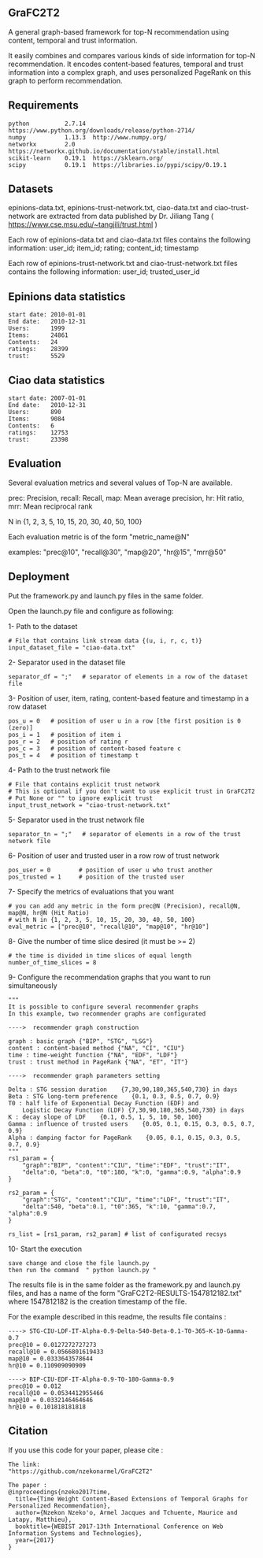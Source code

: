 ## GraFC2T2

A general graph-based framework for top-N recommendation using content, 
temporal and trust information.

It easily combines and compares various kinds of side information for top-N recommendation. 
It encodes content-based features, temporal and trust information into a complex graph, 
and uses personalized PageRank on this graph to perform recommendation.



## Requirements

    python          2.7.14  https://www.python.org/downloads/release/python-2714/
    numpy           1.13.3  http://www.numpy.org/
    networkx        2.0     https://networkx.github.io/documentation/stable/install.html
    scikit-learn    0.19.1  https://sklearn.org/
    scipy           0.19.1  https://libraries.io/pypi/scipy/0.19.1
    


## Datasets

epinions-data.txt, epinions-trust-network.txt, ciao-data.txt and ciao-trust-network
are extracted from data published by Dr. Jiliang Tang 
( https://www.cse.msu.edu/~tangjili/trust.html )

Each row of epinions-data.txt and ciao-data.txt files contains the following information:
user_id; item_id; rating; content_id; timestamp

Each row of epinions-trust-network.txt and ciao-trust-network.txt files contains the following information:
user_id; trusted_user_id

Epinions data statistics
------------------------
    start date: 2010-01-01
    End date:   2010-12-31
    Users:      1999
    Items:      24861
    Contents:   24
    ratings:    28399
    trust:      5529

Ciao data statistics
--------------------
    start date: 2007-01-01
    End date:   2010-12-31
    Users:      890
    Items:      9084
    Contents:   6
    ratings:    12753
    trust:      23398



## Evaluation

Several evaluation metrics and several values of Top-N are available.

prec: Precision, recall: Recall, map: Mean average precision, hr: Hit ratio, mrr: Mean reciprocal rank

N in {1, 2, 3, 5, 10, 15, 20, 30, 40, 50, 100}

Each evaluation metric is of the form "metric_name@N" 

examples: "prec@10", "recall@30", "map@20", "hr@15", "mrr@50"



## Deployment

Put the framework.py and launch.py ​​files in the same folder.

Open the launch.py ​​file and configure as following:

1- Path to the dataset

    # File that contains link stream data {(u, i, r, c, t)}
    input_dataset_file = "ciao-data.txt" 

2- Separator used in the dataset file

    separator_df = ";"   # separator of elements in a row of the dataset file

3- Position of user, item, rating, content-based feature and timestamp in a row dataset

    pos_u = 0   # position of user u in a row [the first position is 0 (zero)]
    pos_i = 1   # position of item i 
    pos_r = 2   # position of rating r 
    pos_c = 3   # position of content-based feature c 
    pos_t = 4   # position of timestamp t

4- Path to the trust network file

    # File that contains explicit trust network
    # This is optional if you don't want to use explicit trust in GraFC2T2
    # Put None or "" to ignore explicit trust
    input_trust_network = "ciao-trust-network.txt"  
       
5- Separator used in the trust network file   

    separator_tn = ";"   # separator of elements in a row of the trust network file

6- Position of user and trusted user in a row row of trust network

    pos_user = 0        # position of user u who trust another
    pos_trusted = 1     # position of the trusted user

7- Specify the metrics of evaluations that you want

    # you can add any metric in the form prec@N (Precision), recall@N, map@N, hr@N (Hit Ratio)
    # with N in {1, 2, 3, 5, 10, 15, 20, 30, 40, 50, 100}
    eval_metric = ["prec@10", "recall@10", "map@10", "hr@10"]   
       
8- Give the number of time slice desired (it must be >= 2)

    # the time is divided in time slices of equal length
    number_of_time_slices = 8 
       
9- Configure the recommendation graphs that you want to run simultaneously
       
    """
    It is possible to configure several recommender graphs
    In this example, two recommender graphs are configurated 

    ---->  recommender graph construction

    graph : basic graph {"BIP", "STG", "LSG"}
    content : content-based method {"NA", "CI", "CIU"}
    time : time-weight function {"NA", "EDF", "LDF"}
    trust : trust method in PageRank {"NA", "ET", "IT"}

    ---->  recommender graph parameters setting

    Delta : STG session duration    {7,30,90,180,365,540,730} in days
    Beta : STG long-term preference    {0.1, 0.3, 0.5, 0.7, 0.9} 
    T0 : half life of Exponential Decay Function (EDF) and 
        Logistic Decay Function (LDF) {7,30,90,180,365,540,730} in days  
    K : decay slope of LDF    {0.1, 0.5, 1, 5, 10, 50, 100}
    Gamma : influence of trusted users    {0.05, 0.1, 0.15, 0.3, 0.5, 0.7, 0.9}         
    Alpha : damping factor for PageRank    {0.05, 0.1, 0.15, 0.3, 0.5, 0.7, 0.9}
    """
    rs1_param = {
        "graph":"BIP", "content":"CIU", "time":"EDF", "trust":"IT", 
        "delta":0, "beta":0, "t0":180, "k":0, "gamma":0.9, "alpha":0.9
    }

    rs2_param = {
        "graph":"STG", "content":"CIU", "time":"LDF", "trust":"IT", 
        "delta":540, "beta":0.1, "t0":365, "k":10, "gamma":0.7, "alpha":0.9
    }

    rs_list = [rs1_param, rs2_param] # list of configurated recsys 
       
10- Start the execution

    save change and close the file launch.py 
    then run the command  " python launch.py "

The results file is in the same folder as the framework.py and launch.py ​​files, 
and has a name of the form "GraFC2T2-RESULTS-1547812182.txt" 
where 1547812182 is the creation timestamp of the file.       

For the example described in this readme, the results file contains :

    ----> STG-CIU-LDF-IT-Alpha-0.9-Delta-540-Beta-0.1-T0-365-K-10-Gamma-0.7
    prec@10 = 0.0127272727273
    recall@10 = 0.0566801619433
    map@10 = 0.0333643578644
    hr@10 = 0.110909090909

    ----> BIP-CIU-EDF-IT-Alpha-0.9-T0-180-Gamma-0.9
    prec@10 = 0.012
    recall@10 = 0.0534412955466
    map@10 = 0.0332146464646
    hr@10 = 0.101818181818



## Citation

If you use this code for your paper, please cite :

    The link: 
    "https://github.com/nzekonarmel/GraFC2T2"

    The paper :
    @inproceedings{nzeko2017time,
      title={Time Weight Content-Based Extensions of Temporal Graphs for Personalized Recommendation},
      author={Nzekon Nzeko'o, Armel Jacques and Tchuente, Maurice and Latapy, Matthieu},
      booktitle={WEBIST 2017-13th International Conference on Web Information Systems and Technologies},
      year={2017}
    }

